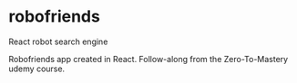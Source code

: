 # robofriends
React robot search engine

Robofriends app created in React. Follow-along from the Zero-To-Mastery udemy course.
